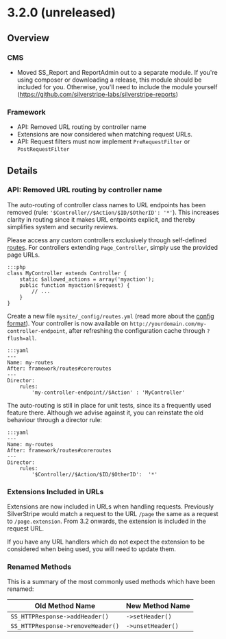# 3.2.0 (unreleased)

## Overview

### CMS

 * Moved SS_Report and ReportAdmin out to a separate module. If you're using
composer or downloading a release, this module should be included for you.
Otherwise, you'll need to include the module yourself 
(https://github.com/silverstripe-labs/silverstripe-reports)

### Framework

 * API: Removed URL routing by controller name
 * Extensions are now considered when matching request URLs.
 * API: Request filters must now implement `PreRequestFilter` or `PostRequestFilter`

## Details

### API: Removed URL routing by controller name

The auto-routing of controller class names to URL endpoints
has been removed (rule: `'$Controller//$Action/$ID/$OtherID': '*'`).
This increases clarity in routing since it makes URL entpoints explicit,
and thereby simplifies system and security reviews.

Please access any custom controllers exclusively through self-defined
[routes](/reference/director). For controllers extending `Page_Controller`,
simply use the provided page URLs.

	:::php
	class MyController extends Controller {
		static $allowed_actions = array('myaction');
		public function myaction($request) {
			// ...
		}
	}

Create a new file `mysite/_config/routes.yml` 
(read more about the [config format](/topics/configuration)).
Your controller is now available on `http://yourdomain.com/my-controller-endpoint`,
after refreshing the configuration cache through `?flush=all`.

	:::yaml
	---
	Name: my-routes
	After: framework/routes#coreroutes
	---
	Director:
  		rules:
    		'my-controller-endpoint//$Action' : 'MyController'


The auto-routing is still in place for unit tests,
since its a frequently used feature there. Although we advise against it,
you can reinstate the old behaviour through a director rule:

	:::yaml
	---
	Name: my-routes
	After: framework/routes#coreroutes
	---
	Director:
  		rules:
    		'$Controller//$Action/$ID/$OtherID':  '*'

### Extensions Included in URLs

Extensions are now included in URLs when handling requests. Previously SilverStripe would match
a request to the URL `/page` the same as a request to `/page.extension`. From 3.2 onwards, the
extension is included in the request URL.

If you have any URL handlers which do not expect the extension to be considered when being used,
you will need to update them.

### Renamed Methods

This is a summary of the most commonly used methods which have been renamed:

Old Method Name                   | New Method Name
--------------------------------- | ---------------
`SS_HTTPResponse->addHeader()`    | `->setHeader()`
`SS_HTTPResponse->removeHeader()` | `->unsetHeader()`

